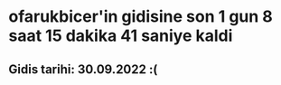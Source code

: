# ofarukbicer'in gidisine son 1 gun 8 saat 15 dakika 41 saniye kaldi

## Gidis tarihi: 30.09.2022 :(